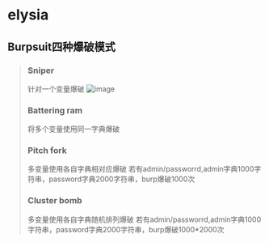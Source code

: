 # elysia
## Burpsuit四种爆破模式
> ### Sniper
> 针对一个变量爆破
> ![image]()
> 
> ### Battering ram
> 将多个变量使用同一字典爆破
> 
> ### Pitch fork
> 多变量使用各自字典相对应爆破
> 若有admin/passworrd,admin字典1000字符串，password字典2000字符串，burp爆破1000次
> 
> ### Cluster bomb
> 多变量使用各自字典随机排列爆破
> 若有admin/passworrd,admin字典1000字符串，password字典2000字符串，burp爆破1000*2000次


